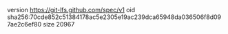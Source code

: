 version https://git-lfs.github.com/spec/v1
oid sha256:70cde852c51384178ac5e2305e19ac239dca65948da036506f8d097ae2c6ef80
size 20967
